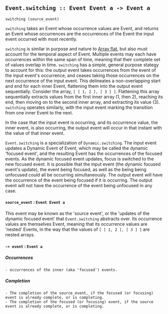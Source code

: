 ## `Event.switching :: Event Event a -> Event a`

`switching (source_event)`

`switching` takes an Event whose occurrence values are Event, and returns an Event whose occurrences are the occurrences of the Event the input event occurred with most recently.

`switching` is similar in purpose and nature to [Array flat](https://developer.mozilla.org/en-US/docs/Web/JavaScript/Reference/Global_Objects/Array/flat), but also must account for the temporal aspect of Event. Multiple events may each have occurrences within the same span of time, meaning that their complete set of values overlap in time. `switching` has a simple, general purpose stategy to account for this: the output event takes occurrences from the event of the input event's occurrence, and ceases taking those occurrences on the next occurrence of the input event. This delineates a non-overlapping start and end for each inner Event, flattening them into the output event sequentially. Consider the array, `[ [ 1, 2 ], [ 3 ] ]`. Flattening this array sequentially extracts values from the first inner array (1, then 2), reaching its end, then moving on to the second inner array, and extracting its value (3). `switching` operates similarly, with the input event marking the transition from one inner Event to the next.

In the case that the input event is occurring, and its occurrence value, the inner event, is also occurring, the output event will occur in that instant with the value of that inner event.

`Event.switching` is a specialization of `Dynamic.switching`. The input event updates a Dynamic Event of Event, which may be called the dynamic 'focused event', and the resulting Event has the occurrences of the focused events. As the dynamic focused event updates, focus is switched to the new focused event. It is possible that the input event (the dynamic focused event's update), the event being focused, as well as the being being unfocused could all be occurring simultaneously. The output event will have the occurrence of the event being focused if it is occurring. The output event will not have the occurrence of the event being unfocused in any case.

#### `source_event` : `Event Event a`

This event may be known as the 'source event', or the 'updates of the dynamic focused event' that `Event.switching` abstracts over.
Its occurrence values are themselves Event, meaning that its occurrence values are 'nested' Events, in the way that the values of `[ [ 1, 2 ], [ 3 ] ]` are nested arrays.

#### `-> event` : `Event a`

##### Occurrences
	- occurrences of the inner (aka 'focused') events.

##### Completion
	- The completion of the source_event, if the focused (or focusing) event is already complete, or is completing.
	- The completion of the focused (or focusing) event, if the source event is already complete, or is completing.
